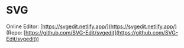 # SVG

Online Editor: [https://svgedit.netlify.app/](https://svgedit.netlify.app/) (Repo: [https://github.com/SVG-Edit/svgedit](https://github.com/SVG-Edit/svgedit))

